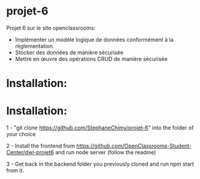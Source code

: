 # projet-6

Projet 6 sur le site openclassrooms:

- Implémenter un modèle logique de données conformément à la réglementation
- Stocker des données de manière sécurisée
- Mettre en œuvre des opérations CRUD de manière sécurisée


# Installation: 

# Installation:

1 - "git clone https://github.com/StephaneChimy/projet-6" into the folder of your choice

2 - Install the frontend from https://github.com/OpenClassrooms-Student-Center/dwj-projet6 and run node server (follow the readme)

3 - Get back in the backend folder you previously cloned and run npm start from it.

